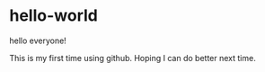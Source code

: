 # hello-world

hello everyone!

This is my first time using github. Hoping I can do better next time.
